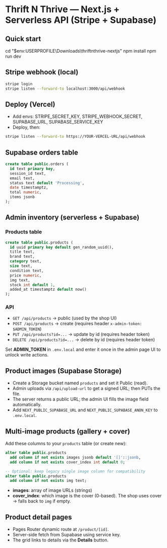 # Thrift N Thrive — Next.js + Serverless API (Stripe + Supabase)

## Quick start
cd "$env:USERPROFILE\Downloads\thriftnthrive-nextjs"
npm install
npm run dev

## Stripe webhook (local)
```bash
stripe login
stripe listen --forward-to localhost:3000/api/webhook
```

## Deploy (Vercel)
- Add envs: STRIPE_SECRET_KEY, STRIPE_WEBHOOK_SECRET, SUPABASE_URL, SUPABASE_SERVICE_KEY
- Deploy, then:
```bash
stripe listen --forward-to https://YOUR-VERCEL-URL/api/webhook
```

## Supabase orders table
```sql
create table public.orders (
  id text primary key,
  session_id text,
  email text,
  status text default 'Processing',
  date timestamptz,
  total numeric,
  items jsonb
);
```

## Admin inventory (serverless + Supabase)

### Products table
```sql
create table public.products (
  id uuid primary key default gen_random_uuid(),
  title text,
  brand text,
  category text,
  size text,
  condition text,
  price numeric,
  img text,
  stock int default 1,
  added_at timestamptz default now()
);
```

### API
- `GET /api/products` → public (used by the shop UI)
- `POST /api/products` → create (requires header `x-admin-token: $ADMIN_TOKEN`)
- `PUT /api/products?id=...` → update by id (requires header token)
- `DELETE /api/products?id=...` → delete by id (requires header token)

Set **ADMIN_TOKEN** in `.env.local` and enter it once in the admin page UI to unlock write actions.


## Product images (Supabase Storage)
- Create a Storage bucket named `products` and set it Public (read).
- Admin uploads via `/api/upload-url` to get a signed URL; then PUTs the file.
- The server returns a public URL; the admin UI fills the image field automatically.
- Add `NEXT_PUBLIC_SUPABASE_URL` and `NEXT_PUBLIC_SUPABASE_ANON_KEY` to `.env.local`.

## Multi‑image products (gallery + cover)
Add these columns to your `products` table (or create new):
```sql
alter table public.products
  add column if not exists images jsonb default '[]'::jsonb,
  add column if not exists cover_index int default 0;

-- Optional: keep legacy single image column for compatibility
alter table public.products
  add column if not exists img text;
```
- **images**: array of image URLs (strings)
- **cover_index**: which image is the cover (0-based). The shop uses cover → falls back to `img` if empty.


## Product detail pages
- Pages Router dynamic route at `/product/[id]`.
- Server-side fetch from Supabase using service key.
- The grid links to details via the **Details** button.
